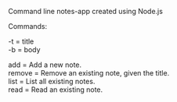 Command line notes-app created using Node.js


Commands: <br />

-t = title<br />
-b = body

add = Add a new note.<br />
remove = Remove an existing note, given the title.<br />
list = List all existing notes.<br />
read = Read an existing note.